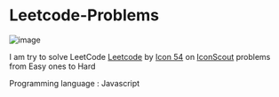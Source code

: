 # Leetcode-Problems
![image](https://github.com/Imad-El-Jabouri/Leetcode-Problems/assets/74730508/7d3e9a2e-0719-4d5f-9751-684b35650c09)


I am try to solve LeetCode <a href="https://iconscout.com/icons/leetcode" class="text-underline font-size-sm" target="_blank">Leetcode</a> by <a href="https://iconscout.com/contributors/icon-54" class="text-underline font-size-sm">Icon 54</a> on <a href="https://iconscout.com" class="text-underline font-size-sm">IconScout</a>
 problems from Easy ones to Hard

Programming language : Javascript
